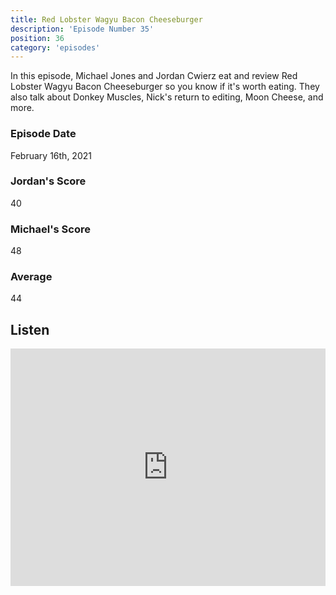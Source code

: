 ```yaml
---
title: Red Lobster Wagyu Bacon Cheeseburger
description: 'Episode Number 35'
position: 36
category: 'episodes'
---
```


In this episode, Michael Jones and Jordan Cwierz eat and review Red Lobster Wagyu Bacon Cheeseburger so you know if it's worth eating. They also talk about Donkey Muscles, Nick's return to editing, Moon Cheese, and more.

### Episode Date

February 16th, 2021

### Jordan's Score

40

### Michael's Score

48

### Average

44

## Listen

<iframe src="https://open.spotify.com/embed-podcast/episode/0ZeAcSYappVFz2xJSTqGaN" loading="lazy" style="border: 0; width: 100%; height: 380px;" allow="encrypted-media"></iframe>
